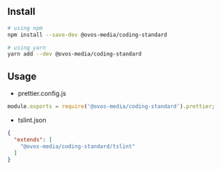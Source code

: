 ## Install

```sh
# using npm
npm install --save-dev @ovos-media/coding-standard

# using yarn
yarn add --dev @ovos-media/coding-standard
```

## Usage

- prettier.config.js

```js
module.exports = require('@ovos-media/coding-standard').prettier;
```

- tslint.json

```json
{
  "extends": [
    "@ovos-media/coding-standard/tslint"
  ]
}
```
